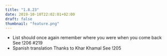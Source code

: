 ```yaml
---
title: "1.8.23"
date: 2019-10-10T22:02:01+02:00
draft: false
thumbnail: "feature.png"
---
```


*   List should once again remember where you were when you come back
    See !206 #219
*   Spanish translation
    Thanks to Khar Khamal
    See !205

